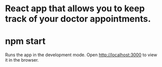 # React app that allows you to keep track of your doctor appointments.

# npm start
Runs the app in the development mode.
Open [http://localhost:3000](http://localhost:3000) to view it in the browser.